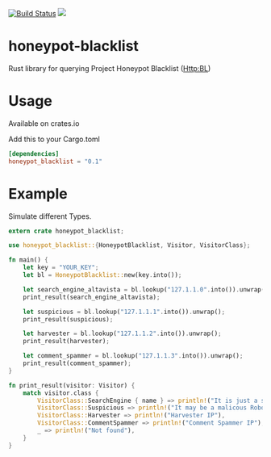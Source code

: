 [![Build Status](https://travis-ci.org/wisespace-io/honeypot-blacklist.png?branch=master)](https://travis-ci.org/wisespace-io/honeypot-blacklist)
[![](https://meritbadge.herokuapp.com/honeypot-blacklist)](https://crates.io/crates/honeypot-blacklist)

# honeypot-blacklist
Rust library for querying Project Honeypot Blacklist ([Http:BL](http://www.projecthoneypot.org/httpbl_api.php))

# Usage

Available on crates.io

Add this to your Cargo.toml

```toml
[dependencies]
honeypot_blacklist = "0.1"
```

# Example

Simulate different Types.

```rust
extern crate honeypot_blacklist;

use honeypot_blacklist::{HoneypotBlacklist, Visitor, VisitorClass};

fn main() {
    let key = "YOUR_KEY";
    let bl = HoneypotBlacklist::new(key.into());

    let search_engine_altavista = bl.lookup("127.1.1.0".into()).unwrap();
    print_result(search_engine_altavista);

    let suspicious = bl.lookup("127.1.1.1".into()).unwrap();
    print_result(suspicious);

    let harvester = bl.lookup("127.1.1.2".into()).unwrap();
    print_result(harvester);

    let comment_spammer = bl.lookup("127.1.1.3".into()).unwrap();
    print_result(comment_spammer);
}

fn print_result(visitor: Visitor) {
    match visitor.class {
        VisitorClass::SearchEngine { name } => println!("It is just a search engine: {}", name),
        VisitorClass::Suspicious => println!("It may be a malicous Robot, not confirmed yet"),
        VisitorClass::Harvester => println!("Harvester IP"),
        VisitorClass::CommentSpammer => println!("Comment Spammer IP"),
        _ => println!("Not found"),
    }
}
```

